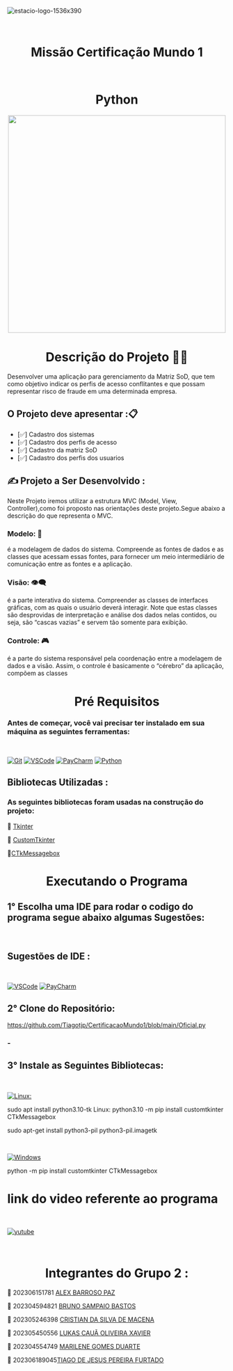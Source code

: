 ![estacio-logo-1536x390](https://github.com/Tiagotjp/missao-certificacao-mundo1/assets/132152335/a291030e-11e3-4bbb-9fa5-c59039f7dd40)

</br>

### <h1 align="center">Missão Certificação Mundo 1 </h1></br>

### <h1 align="center">Python</h1>

<div align="center">
<img src="https://github.com/Tiagotjp/missao-certificacao-mundo1/assets/132152335/d0c6a941-cb6e-497d-87a3-db4763ef4d1b"width="500px" />
</div>


### <h1 align="center">Descrição do Projeto 👨‍💻 </h1>
Desenvolver uma aplicação para gerenciamento da Matriz SoD, que tem como objetivo indicar os perfis de acesso
conflitantes e que possam representar risco de fraude em uma determinada empresa.

### <h2>O Projeto deve apresentar :📋</h2>

- [✅] Cadastro dos sistemas
- [✅] Cadastro dos perfis de acesso
- [✅] Cadastro da matriz SoD
- [✅] Cadastro dos perfis dos usuarios

### <h2>✍️ Projeto a Ser Desenvolvido :</h2>
Neste Projeto iremos utilizar a estrutura MVC (Model, View, Controller),como foi proposto nas orientações deste projeto.Segue abaixo a descrição do que representa o MVC.

<h3>Modelo: 📝</h3> é a modelagem de dados do sistema. Compreende as fontes de dados e as classes que acessam essas fontes, para fornecer um meio intermediário de comunicação entre as fontes e a aplicação.

<h3>Visão: 👁️‍🗨️</h3> é a parte interativa do sistema. Compreender as classes de interfaces gráficas, com as quais o usuário deverá interagir. Note que estas classes são desprovidas de interpretação e análise dos dados nelas contidos, ou seja, são “cascas vazias” e servem tão somente para exibição.

<h3>Controle: 🎮</h3> é a parte do sistema responsável pela coordenação entre a modelagem de dados e a visão. Assim, o controle é basicamente o “cérebro” da aplicação, compõem as classes 

</br>

### <h1 align="center">Pré Requisitos</h1>
<h3>Antes de começar, você vai precisar ter instalado em sua máquina as seguintes ferramentas:
</h3></br>

[![Git](https://img.shields.io/badge/GitHub-100000?style=for-the-badge&logo=github&logoColor=white)](https://git-scm.com) 
[![VSCode](https://img.shields.io/badge/Visual_Studio_Code-0078D4?style=for-the-badge&logo=visual%20studio%20code&logoColor=white)](https://code.visualstudio.com/)
[![PayCharm](https://img.shields.io/badge/PyCharm-000000.svg?&style=for-the-badge&logo=PyCharm&logoColor=white)](https://www.jetbrains.com/pycharm/download/?section=windows) 
[![Python](https://img.shields.io/badge/Python-14354C?style=for-the-badge&logo=python&logoColor=white)](https://www.python.org/)

### <h2> Bibliotecas Utilizadas : </h2>

<h3>As seguintes bibliotecas foram usadas na construção do projeto:
</h3>

📌 [Tkinter](https://docs.python.org/3/library/tkinter.html)

📌 [CustomTkinter](https://pypi.org/project/customtkinter/0.3/)

📌[CTkMessagebox]()

<h1 align="center"> Executando o Programa</h1>

### <h2> 1° Escolha uma IDE para rodar o codigo do programa segue abaixo algumas Sugestões: </h2>
</br>


### <h2>Sugestões de IDE : </h2>
</br>

[![VSCode](https://img.shields.io/badge/Visual_Studio_Code-0078D4?style=for-the-badge&logo=visual%20studio%20code&logoColor=white)](https://code.visualstudio.com/) 
[![PayCharm](https://img.shields.io/badge/PyCharm-000000.svg?&style=for-the-badge&logo=PyCharm&logoColor=white)](https://www.jetbrains.com/pycharm/download/?section=windows)</br>


### <h2> 2° Clone do Repositório: </h2>
https://github.com/Tiagotjp/CertificacaoMundo1/blob/main/Oficial.py


### - <h2> 3° Instale as Seguintes Bibliotecas: </h2></br>
[![Linux:](https://img.shields.io/badge/Linux-FCC624?style=for-the-badge&logo=linux&logoColor=black)]() 

sudo apt install python3.10-tk Linux: python3.10 -m pip install customtkinter CTkMessagebox 

sudo apt-get install python3-pil python3-pil.imagetk

</br>

[![Windows](https://img.shields.io/badge/Windows-0078D6?style=for-the-badge&logo=windows&logoColor=white)]()

python -m pip install customtkinter CTkMessagebox
</br>

### <h1>link do video referente ao programa</h1></br>
[![yutube](https://img.shields.io/badge/YouTube-FF0000?style=for-the-badge&logo=youtube&logoColor=white)]()

</br>

### <h1 align="center">Integrantes do Grupo 2 :</h1>

🔶 202306151781 [ALEX BARROSO PAZ]()

🔶 202304594821 [BRUNO SAMPAIO BASTOS]()

🔶 202305246398 [CRISTIAN DA SILVA DE MACENA]()

🔶 202305450556 [LUKAS CAUÃ OLIVEIRA XAVIER]()

🔶 202304554749 [MARILENE GOMES DUARTE]()

🔶 202306189045[TIAGO DE JESUS PEREIRA FURTADO](https://github.com/Tiagotjp)
</div>
